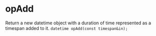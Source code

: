 # opAdd
Return a new datetime object with a duration of time represented as a timespan added to it.
`datetime opAdd(const timespan&in);`
